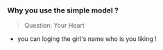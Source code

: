 ### Why you use the simple model ?

> Question: Your Heart

- you can loging the girl's name who is you liking !
